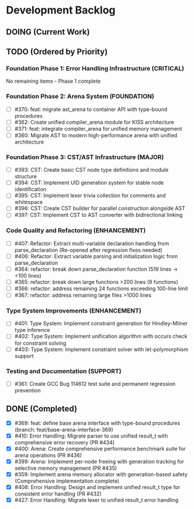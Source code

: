 # Development Backlog

## DOING (Current Work)

## TODO (Ordered by Priority)

### Foundation Phase 1: Error Handling Infrastructure (CRITICAL)
No remaining items - Phase 1 complete

### Foundation Phase 2: Arena System (FOUNDATION)
- [ ] #370: feat: migrate ast_arena to container API with type-bound procedures
- [ ] #362: Create unified compiler_arena module for KISS architecture
- [ ] #371: feat: integrate compiler_arena for unified memory management
- [ ] #360: Migrate AST to modern high-performance arena with unified architecture

### Foundation Phase 3: CST/AST Infrastructure (MAJOR)
- [ ] #393: CST: Create basic CST node type definitions and module structure
- [ ] #394: CST: Implement UID generation system for stable node identification
- [ ] #395: CST: Implement lexer trivia collection for comments and whitespace
- [ ] #396: CST: Create CST builder for parallel construction alongside AST
- [ ] #397: CST: Implement CST to AST converter with bidirectional linking

### Code Quality and Refactoring (ENHANCEMENT)
- [ ] #407: Refactor: Extract multi-variable declaration handling from parse_declaration (Re-opened after regression fixes needed)
- [ ] #406: Refactor: Extract variable parsing and initialization logic from parse_declaration
- [ ] #364: refactor: break down parse_declaration function (519 lines -> <100 lines)
- [ ] #365: refactor: break down large functions >200 lines (9 functions)
- [ ] #366: refactor: address remaining 24 functions exceeding 100-line limit
- [ ] #367: refactor: address remaining large files >1000 lines

### Type System Improvements (ENHANCEMENT)
- [ ] #401: Type System: Implement constraint generation for Hindley-Milner type inference
- [ ] #402: Type System: Implement unification algorithm with occurs check for constraint solving
- [ ] #403: Type System: Implement constraint solver with let-polymorphism support

### Testing and Documentation (SUPPORT)
- [ ] #361: Create GCC Bug 114612 test suite and permanent regression prevention

## DONE (Completed)
- [x] #369: feat: define base arena interface with type-bound procedures (branch: feat/base-arena-interface-369)
- [x] #410: Error Handling: Migrate parser to use unified result_t with comprehensive error recovery (PR #434)
- [x] #400: Arena: Create comprehensive performance benchmark suite for arena operations (PR #436)
- [x] #399: Arena: Implement per-node freeing with generation tracking for selective memory management (PR #435)
- [x] #359: Implement arena memory allocator with generation-based safety (Comprehensive implementation complete)
- [x] #408: Error Handling: Design and implement unified result_t type for consistent error handling (PR #432)
- [x] #427: Error Handling: Migrate lexer to unified result_t error handling
